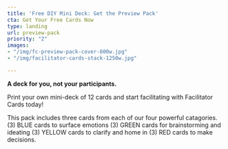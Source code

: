 ```yaml
---
title: 'Free DIY Mini Deck: Get the Preview Pack'
cta: Get Your Free Cards Now
type: landing
url: preview-pack
priority: "2"
images:
- "/img/fc-preview-pack-cover-800w.jpg"
- "/img/facilitator-cards-stack-1250w.jpg"

---
```

**A deck for you, not your participants.** 

Print your own mini-deck of 12 cards and start facilitating with Facilitator Cards today!

This pack includes three cards from each of our four powerful catagories. (3) BLUE cards to surface emotions (3) GREEN cards for brainstorming and ideating (3) YELLOW cards to clarify and home in (3) RED cards to make decisions.